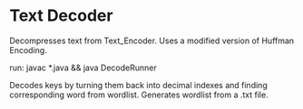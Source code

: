 # Text Decoder
Decompresses text from Text_Encoder. Uses a modified version of Huffman Encoding.

run: javac *.java && java DecodeRunner

Decodes keys by turning them back into decimal indexes and finding corresponding word from wordlist.
Generates wordlist from a .txt file.
